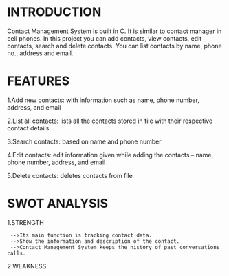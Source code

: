 # INTRODUCTION

Contact Management System is built in C. It is similar to contact manager in cell phones. In this project you can add contacts, view contacts, edit contacts, search and delete contacts. You can list contacts by name, phone no., address and email.

# FEATURES

1.Add new contacts: with information such as name, phone number, address, and email

2.List all contacts: lists all the contacts stored in file with their respective contact details

3.Search contacts: based on name and phone number

4.Edit contacts: edit information given while adding the contacts – name, phone number, address, and email

5.Delete contacts: deletes contacts from file

# SWOT ANALYSIS

1.STRENGTH

     -->Its main function is tracking contact data.
     -->Show the information and description of the contact.
     -->Contact Management System keeps the history of past conversations calls.

 2.WEAKNESS  

        